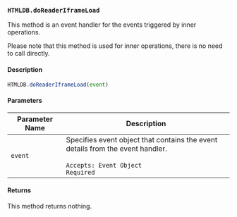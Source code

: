 ### `HTMLDB.doReaderIframeLoad`

This method is an event handler for the events triggered by inner operations.

Please note that this method is used for inner operations, there is no need to call directly.

#### Description

```javascript
HTMLDB.doReaderIframeLoad(event)
```

#### Parameters

| Parameter Name             | Description                               |
| -------------------------- | ----------------------------------------- |
| `event` | Specifies event object that contains the event details from the event handler.<br><br>`Accepts: Event Object`<br>`Required` |

#### Returns

This method returns nothing.